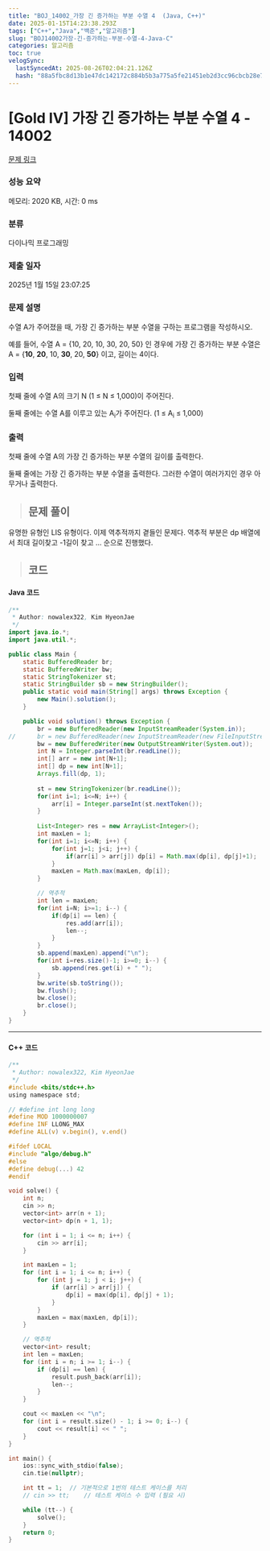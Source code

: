 ```yaml
---
title: "BOJ_14002_가장 긴 증가하는 부분 수열 4  (Java, C++)"
date: 2025-01-15T14:23:38.293Z
tags: ["C++","Java","백준","알고리즘"]
slug: "BOJ14002가장-긴-증가하는-부분-수열-4-Java-C"
categories: 알고리즘
toc: true
velogSync:
  lastSyncedAt: 2025-08-26T02:04:21.126Z
  hash: "88a5fbc8d13b1e47dc142172c884b5b3a775a5fe21451eb2d3cc96cbcb28e7c7"
---
```


# [Gold IV] 가장 긴 증가하는 부분 수열 4 - 14002 

[문제 링크](https://www.acmicpc.net/problem/14002) 

### 성능 요약

메모리: 2020 KB, 시간: 0 ms

### 분류

다이나믹 프로그래밍

### 제출 일자

2025년 1월 15일 23:07:25

### 문제 설명

<p>수열 A가 주어졌을 때, 가장 긴 증가하는 부분 수열을 구하는 프로그램을 작성하시오.</p>

<p>예를 들어, 수열 A = {10, 20, 10, 30, 20, 50} 인 경우에 가장 긴 증가하는 부분 수열은 A = {<strong>10</strong>, <strong>20</strong>, 10, <strong>30</strong>, 20, <strong>50</strong>} 이고, 길이는 4이다.</p>

### 입력 

 <p>첫째 줄에 수열 A의 크기 N (1 ≤ N ≤ 1,000)이 주어진다.</p>

<p>둘째 줄에는 수열 A를 이루고 있는 A<sub>i</sub>가 주어진다. (1 ≤ A<sub>i</sub> ≤ 1,000)</p>

### 출력 

 <p>첫째 줄에 수열 A의 가장 긴 증가하는 부분 수열의 길이를 출력한다.</p>

<p>둘째 줄에는 가장 긴 증가하는 부분 수열을 출력한다. 그러한 수열이 여러가지인 경우 아무거나 출력한다.</p>

> ## 문제 풀이

유명한 유형인 LIS 유형이다. 이제 역추적까지 곁들인 문제다. 역추적 부분은 dp 배열에서 최대 길이찾고 -1길이 찾고 ... 순으로 진행했다.


> ## 코드

#### Java 코드
```java
/**
 * Author: nowalex322, Kim HyeonJae
 */
import java.io.*;
import java.util.*;

public class Main {
	static BufferedReader br;
	static BufferedWriter bw;
	static StringTokenizer st;
	static StringBuilder sb = new StringBuilder();
	public static void main(String[] args) throws Exception {
		new Main().solution();
	}

	public void solution() throws Exception {
		br = new BufferedReader(new InputStreamReader(System.in));
//		br = new BufferedReader(new InputStreamReader(new FileInputStream("input.txt")));
		bw = new BufferedWriter(new OutputStreamWriter(System.out));
		int N = Integer.parseInt(br.readLine());
		int[] arr = new int[N+1];
		int[] dp = new int[N+1];
		Arrays.fill(dp, 1);
		
		st = new StringTokenizer(br.readLine());
        for(int i=1; i<=N; i++) {
            arr[i] = Integer.parseInt(st.nextToken());
        }
        
		List<Integer> res = new ArrayList<Integer>();
		int maxLen = 1;
		for(int i=1; i<=N; i++) {
			for(int j=1; j<i; j++) {
				if(arr[i] > arr[j]) dp[i] = Math.max(dp[i], dp[j]+1);
			}
			maxLen = Math.max(maxLen, dp[i]);
		}

		// 역추적
		int len = maxLen;
        for(int i=N; i>=1; i--) {
            if(dp[i] == len) {
                res.add(arr[i]);
                len--;
            }
        }
		sb.append(maxLen).append("\n");
		for(int i=res.size()-1; i>=0; i--) {
            sb.append(res.get(i) + " ");
        }
		bw.write(sb.toString());
		bw.flush();
		bw.close();
		br.close();
	}
}
```
---

#### C++ 코드
```c
/**
 * Author: nowalex322, Kim HyeonJae
 */
#include <bits/stdc++.h>
using namespace std;

// #define int long long
#define MOD 1000000007
#define INF LLONG_MAX
#define ALL(v) v.begin(), v.end()

#ifdef LOCAL
#include "algo/debug.h"
#else
#define debug(...) 42
#endif

void solve() {
    int n;
    cin >> n;
    vector<int> arr(n + 1);
    vector<int> dp(n + 1, 1);

    for (int i = 1; i <= n; i++) {
        cin >> arr[i];
    }

    int maxLen = 1;
    for (int i = 1; i <= n; i++) {
        for (int j = 1; j < i; j++) {
            if (arr[i] > arr[j]) {
                dp[i] = max(dp[i], dp[j] + 1);
            }
        }
        maxLen = max(maxLen, dp[i]);
    }

    // 역추적
    vector<int> result;
    int len = maxLen;
    for (int i = n; i >= 1; i--) {
        if (dp[i] == len) {
            result.push_back(arr[i]);
            len--;
        }
    }

    cout << maxLen << "\n";
    for (int i = result.size() - 1; i >= 0; i--) {
        cout << result[i] << " ";
    }
}

int main() {
    ios::sync_with_stdio(false);
    cin.tie(nullptr);

    int tt = 1;  // 기본적으로 1번의 테스트 케이스를 처리
    // cin >> tt;    // 테스트 케이스 수 입력 (필요 시)

    while (tt--) {
        solve();
    }
    return 0;
}
```